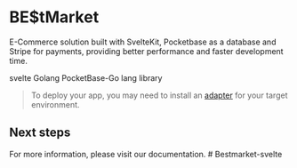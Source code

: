 # BE$tMarket

E-Commerce solution built with SvelteKit, Pocketbase as a database and Stripe for payments, providing better performance and faster development time.

svelte
Golang 
PocketBase-Go lang library




> To deploy your app, you may need to install an [adapter](https://kit.svelte.dev/docs/adapters) for your target environment.

## Next steps

For more information, please visit our documentation.
#   B e s t m a r k e t - s v e l t e 
 
 
